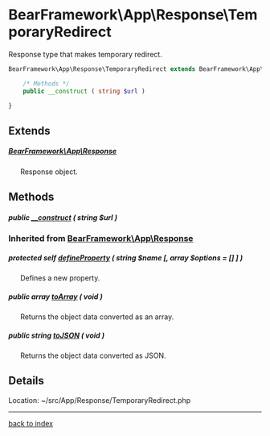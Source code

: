 # BearFramework\App\Response\TemporaryRedirect

Response type that makes temporary redirect.

```php
BearFramework\App\Response\TemporaryRedirect extends BearFramework\App\Response {

	/* Methods */
	public __construct ( string $url )

}
```

## Extends

##### [BearFramework\App\Response](bearframework.app.response.class.md)

&nbsp;&nbsp;&nbsp;&nbsp;&nbsp;&nbsp;Response object.

## Methods

##### public [__construct](bearframework.app.response.temporaryredirect.__construct.method.md) ( string $url )

### Inherited from [BearFramework\App\Response](bearframework.app.response.class.md)

##### protected self [defineProperty](bearframework.app.response.defineproperty.method.md) ( string $name [, array $options = [] ] )

&nbsp;&nbsp;&nbsp;&nbsp;&nbsp;&nbsp;Defines a new property.

##### public array [toArray](bearframework.app.response.toarray.method.md) ( void )

&nbsp;&nbsp;&nbsp;&nbsp;&nbsp;&nbsp;Returns the object data converted as an array.

##### public string [toJSON](bearframework.app.response.tojson.method.md) ( void )

&nbsp;&nbsp;&nbsp;&nbsp;&nbsp;&nbsp;Returns the object data converted as JSON.

## Details

Location: ~/src/App/Response/TemporaryRedirect.php

---

[back to index](index.md)

